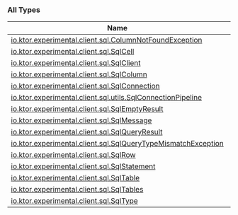 

### All Types

| Name | Summary |
|---|---|
| [io.ktor.experimental.client.sql.ColumnNotFoundException](../io.ktor.experimental.client.sql/-column-not-found-exception/index.md) |  |
| [io.ktor.experimental.client.sql.SqlCell](../io.ktor.experimental.client.sql/-sql-cell/index.md) |  |
| [io.ktor.experimental.client.sql.SqlClient](../io.ktor.experimental.client.sql/-sql-client/index.md) |  |
| [io.ktor.experimental.client.sql.SqlColumn](../io.ktor.experimental.client.sql/-sql-column/index.md) |  |
| [io.ktor.experimental.client.sql.SqlConnection](../io.ktor.experimental.client.sql/-sql-connection/index.md) |  |
| [io.ktor.experimental.client.sql.utils.SqlConnectionPipeline](../io.ktor.experimental.client.sql.utils/-sql-connection-pipeline.md) |  |
| [io.ktor.experimental.client.sql.SqlEmptyResult](../io.ktor.experimental.client.sql/-sql-empty-result.md) |  |
| [io.ktor.experimental.client.sql.SqlMessage](../io.ktor.experimental.client.sql/-sql-message/index.md) |  |
| [io.ktor.experimental.client.sql.SqlQueryResult](../io.ktor.experimental.client.sql/-sql-query-result.md) |  |
| [io.ktor.experimental.client.sql.SqlQueryTypeMismatchException](../io.ktor.experimental.client.sql/-sql-query-type-mismatch-exception/index.md) |  |
| [io.ktor.experimental.client.sql.SqlRow](../io.ktor.experimental.client.sql/-sql-row/index.md) |  |
| [io.ktor.experimental.client.sql.SqlStatement](../io.ktor.experimental.client.sql/-sql-statement/index.md) |  |
| [io.ktor.experimental.client.sql.SqlTable](../io.ktor.experimental.client.sql/-sql-table/index.md) |  |
| [io.ktor.experimental.client.sql.SqlTables](../io.ktor.experimental.client.sql/-sql-tables/index.md) |  |
| [io.ktor.experimental.client.sql.SqlType](../io.ktor.experimental.client.sql/-sql-type/index.md) |  |
